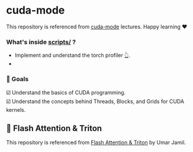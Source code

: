# **cuda-mode**  
This repository is referenced from [cuda-mode](https://github.com/cuda-mode/lectures.git) lectures. Happy learning ❤️

### **What's inside [scripts/](./scripts/) ?**
- Implement and understand the torch profiler [👆](./scripts/pytorch_square.py).
- 

### **🎯 Goals**
☑️ Understand the basics of CUDA programming.  
☑️ Understand the concepts behind Threads, Blocks, and Grids for CUDA kernels.  


## **🌳 Flash Attention & Triton**  
This repository is referenced from [Flash Attention & Triton](https://github.com/hkproj/triton-flash-attention) by Umar Jamil. 